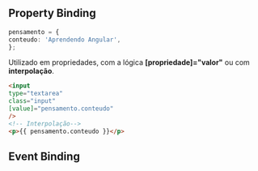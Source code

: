 ## Property Binding
```typescript
pensamento = {
conteudo: 'Aprendendo Angular',
};
```
Utilizado em propriedades, com a lógica **[propriedade]="valor"** ou com **interpolação**.
```html
<input
type="textarea"
class="input"
[value]="pensamento.conteudo"
/>
<!-- Interpolação-->
<p>{{ pensamento.conteudo }}</p>
```

## Event Binding



